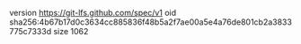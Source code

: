 version https://git-lfs.github.com/spec/v1
oid sha256:4b67b17d0c3634cc885836f48b5a2f7ae00a5e4a76de801cb2a3833775c7333d
size 1062
